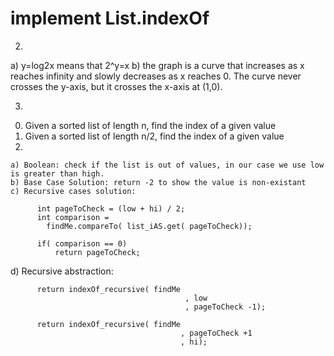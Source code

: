 # implement List.indexOf

2.
  a) y=log2x means that 2^y=x
  b) the graph is a curve that increases as x reaches infinity and slowly decreases as x reaches 0. The curve never crosses the y-axis, but it crosses the x-axis at (1,0).

3)
  0. Given a sorted list of length n, find the index of a given value
  1. Given a sorted list of length n/2, find the index of a given value
  2. 
    a) Boolean: check if the list is out of values, in our case we use low is greater than high.
    b) Base Case Solution: return -2 to show the value is non-existant
    c) Recursive cases solution:
          
          int pageToCheck = (low + hi) / 2;
          int comparison =
            findMe.compareTo( list_iAS.get( pageToCheck));

          if( comparison == 0)   
              return pageToCheck; 
  
   d) Recursive abstraction:
   
          return indexOf_recursive( findMe
                                           , low
                                           , pageToCheck -1);

          return indexOf_recursive( findMe
                                          , pageToCheck +1
                                          , hi);
